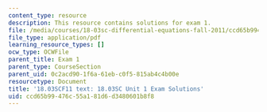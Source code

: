 ```yaml
---
content_type: resource
description: This resource contains solutions for exam 1.
file: /media/courses/18-03sc-differential-equations-fall-2011/ccd65b99476c55a181d6d3480601b8f8_MIT18_03SCF11_ex1s.pdf
file_type: application/pdf
learning_resource_types: []
ocw_type: OCWFile
parent_title: Exam 1
parent_type: CourseSection
parent_uid: 0c2acd90-1f6a-61eb-c0f5-815ab4c4b00e
resourcetype: Document
title: '18.03SCF11 text: 18.03SC Unit 1 Exam Solutions'
uid: ccd65b99-476c-55a1-81d6-d3480601b8f8
---
```

